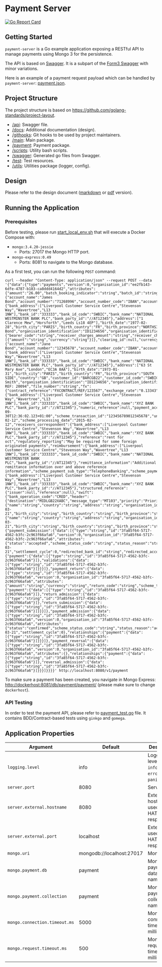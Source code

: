 # Payment Server
[![Go Report Card](https://goreportcard.com/badge/github.com/reactivex/rxgo)](https://goreportcard.com/report/github.com/teivah/payment-server)

## Getting Started

`payment-server` is a Go example application exposing a RESTful API to manage payments using Mongo 3 for the persistence.

The API is based on [Swagger](/api/swagger.yml). It is a subpart of the [Form3 Swagger](https://github.com/form3tech-oss/go-form3/blob/master/swagger.yaml) with minor variations.

Here is an example of a payment request payload which can be handled by `payment-server`: [payment.json](/test/data/payment.json). 

## Project Structure

The project structure is based on https://github.com/golang-standards/project-layout.

* [/api](api): Swagger file.
* [/docs](docs): Additional documentation (design).
* [/githooks](githooks): Git hooks to be used by project maintainers.
* [/main](main): Main package.
* [/payment](payment): Payment package.
* [/scripts](scripts): Utility bash scripts.
* [/swagger](swagger): Generated go files from Swagger.
* [/test](test): Test resources.
* [/utils](utils): Utilities package (logger, config).

## Design

Please refer to the design document ([markdown](/docs/design/README.md) or [pdf](/docs/design/design.pdf) version).

## Running the Application

### Prerequisites

Before testing, please run [start_local_env.sh](scripts/start_local_env.sh) that will execute a Docker Compose with:
* `mongo:3.4.20-jessie`
    * Ports: 27017 the Mongo HTTP port.
* `mongo-express:0.49`
    * Ports: 8081 to navigate to the Mongo database.

As a first test, you can run the following `POST` command:

```
curl --header "Content-Type: application/json" --request POST --data '{"data":{"type":"payments","version":0,"organisation_id":"ee2fb143-6dfe-4787-b183-ca8ddd4164d2","attributes":{"amount":"26.00","batch_booking_indicator":"string","batch_id":"string","batch_type":"string","beneficiary_party":{"account_name":"James Bond","account_number":"71268996","account_number_code":"IBAN","account_type":0,"account_with":{"bank_address":["Liverpool Customer Service Centre","Stevenson Way","Wavertree","L13 1NW"],"bank_id":"333333","bank_id_code":"SWBIC","bank_name":"NATIONAL WESTMINSTER BANK PLC","bank_party_id":"//AT12345"},"address":["1 Clarence Mew","Horsforth","Leeds Ls18 4EP"],"birth_date":"1977-02-28","birth_city":"PARIS","birth_country":"FR","birth_province":"NORTHSIDE","country":"DE","name":"James Bond","organisation_identification":"ID1234656","organisation_identification_code":"BIC","organisation_identification_issuer":"BANK","telephone_number":"+447921123987"},"category_purpose_coded":null,"category_purpose":null,"charges_information":{"bearer_code":"string","receiver_charges_amount":"string","receiver_charges_currency":"string","sender_charges":[{"amount":"string","currency":"string"}]},"clearing_id":null,"currency":"EUR","debtor_party":{"account_name":"Jane Bond","account_number":"12345678","account_number_code":"IBAN","account_with":{"bank_address":["Liverpool Customer Service Centre","Stevenson Way","Wavertree","L13 1NW"],"bank_id":"333333","bank_id_code":"SWBIC","bank_name":"NATIONAL WESTMINSTER BANK PLC","bank_party_id":"//AT12345"},"address":["63 St Mary Axe","London","EC3A 8AA"],"birth_date":"1973-01-31","birth_city":"PARIS","birth_country":"FR","birth_province":"SOUTH SIDE","country":"GB","customer_id":"BARCGB22","customer_id_code":"SWBIC","name":"Norman Smith","organisation_identification":"ID1234656","organisation_identification_code":"BIC","organisation_identification_issuer":"BANK"},"end_to_end_reference":"PAYMENT REF: 20094","file_number":"string","fx":{"contract_reference":"FXCONTRACT/REF/123567","exchange_rate":"0.13343","original_amount":"100.00","original_currency":"EUR"},"instruction_id":"ID1245799","intermediary_bank":{"bank_address":["Liverpool Customer Service Centre","Stevenson Way","Wavertree","L13 1NW"],"bank_id":"333333","bank_id_code":"SWBIC","bank_name":"XYZ BANK PLC","bank_party_id":"//AT12345"},"numeric_reference":null,"payment_acceptance_datetime":"2017-09-30T12:36:02.123+01:00","scheme_transaction_id":"123456789012345678","unique_scheme_id":"L5W48NDWYW7JV9MRO71020180301826040011","payment_purpose":"X","payment_purpose_coded":"string","payment_scheme":"FPS","payment_type":"string","processing_date":"2015-02-12","scheme_processing_date":"2015-02-12","receivers_correspondent":{"bank_address":["Liverpool Customer Service Centre","Stevenson Way","Wavertree","L13 1NW"],"bank_id":"333333","bank_id_code":"SWBIC","bank_name":"XYZ BANK PLC","bank_party_id":"//AT12345"},"reference":"rent for oct","regulatory_reporting":"May be required for some foreign originated payments","reimbursement":{"bank_address":["Liverpool Customer Service Centre","Stevenson Way","Wavertree","L13 1NW"],"bank_id":"333333","bank_id_code":"SWBIC","bank_name":"NATIONAL WESTMINSTER BANK PLC","bank_party_id":"//AT12345"},"remittance_information":"Additional remittance information over and above reference information","scheme_payment_sub_type":"TelephoneBanking","scheme_payment_type":"ImmediatePayment","senders_correspondent":{"bank_address":["Liverpool Customer Service Centre","Stevenson Way","Wavertree","L13 1NW"],"bank_id":"333333","bank_id_code":"SWBIC","bank_name":"XYZ BANK PLC","bank_party_id":"//AT12345"},"structured_reference":{"issuer":null,"reference":null},"swift":{"bank_operation_code":"CRED","header":{"destination":"MIDLGB22XABC","message_type":"MT103","priority":"Priority","recipient":null,"source":null,"user_reference":null},"instruction_code":"INTC","sender_receiver_information":"/INS/ABNANL2A","time_indication":"/CLSTIME/0915+0200"},"ultimate_beneficiary":{"name":"string","country":"string","address":"string","organisation_identification":"string","organisation_identification_code":"string","organisation_identification_issuer":"string","birth_date":"2019-03-21","birth_city":"string","birth_country":"string","birth_province":"string"},"ultimate_debtor":{"name":"string","country":"string","address":"string","organisation_identification":"string","organisation_identification_code":"string","organisation_identification_issuer":"string","birth_date":"2019-03-21","birth_city":"string","birth_country":"string","birth_province":"string"}},"relationships":{"payment_submission":{"data":[{"type":"string","id":"3fa85f64-5717-4562-b3fc-2c963f66afa6","version":0,"organisation_id":"3fa85f64-5717-4562-b3fc-2c963f66afa6","attributes":{"status":"accepted","scheme_status_code":"string","status_reason":"string","settlement_date":"2019-03-21","settlement_cycle":0,"redirected_bank_id":"string","redirected_account_number":"string"},"relationships":{"payment":{"data":[{"type":"string","id":"3fa85f64-5717-4562-b3fc-2c963f66afa6"}]},"validations":{"data":[{"type":"string","id":"3fa85f64-5717-4562-b3fc-2c963f66afa6"}]}}}]},"payment_return":{"data":[{"type":"string","id":"3fa85f64-5717-4562-b3fc-2c963f66afa6","version":0,"organisation_id":"3fa85f64-5717-4562-b3fc-2c963f66afa6","attributes":{"amount":"string","currency":"string","return_code":"string","scheme_transaction_id":"string"},"relationships":{"payment":{"data":[{"type":"string","id":"3fa85f64-5717-4562-b3fc-2c963f66afa6"}]},"return_admission":{"data":[{"type":"string","id":"3fa85f64-5717-4562-b3fc-2c963f66afa6"}]},"return_submission":{"data":[{"type":"string","id":"3fa85f64-5717-4562-b3fc-2c963f66afa6"}]}}}]},"payment_admission":{"data":[{"type":"string","id":"3fa85f64-5717-4562-b3fc-2c963f66afa6","version":0,"organisation_id":"3fa85f64-5717-4562-b3fc-2c963f66afa6","attributes":{"status":"confirmed","scheme_status_code":"string","status_reason":"accepted","settlement_date":"2019-03-21","settlement_cycle":0},"relationships":{"payment":{"data":[{"type":"string","id":"3fa85f64-5717-4562-b3fc-2c963f66afa6"}]}}}]},"payment_reversal":{"data":[{"type":"string","id":"3fa85f64-5717-4562-b3fc-2c963f66afa6","version":0,"organisation_id":"3fa85f64-5717-4562-b3fc-2c963f66afa6","attributes":{},"relationships":{"payment":{"data":[{"type":"string","id":"3fa85f64-5717-4562-b3fc-2c963f66afa6"}]},"reversal_admission":{"data":[{"type":"string","id":"3fa85f64-5717-4562-b3fc-2c963f66afa6"}]}}}]}}}}' http://localhost:8080/v1/payment
```

To make sure a payment has been created, you navigate in Mongo Express: [http://dockerhost:8081/db/payment/payment/](http://dockerhost:8081/db/payment/payment/) (please make sure to change `dockerhost`).

### API Testing

In order to test the payment API, please refer to [payment_test.go](payment_test.go) file.
It contains BDD/Contract-based tests using `ginkgo` and `gomega`. 

## Application Properties

| Argument                      | Default                   | Description 
|---                            |---                        |---
| `logging.level`               | info                      | Logging level (`debug`, `info`, `warn`, `error` or `panic`).
| `server.port`                 | 8080                      | Server port.
| `server.external.hostname`    | 8080                      | External hostname used in HATEOAS responses.
| `server.external.port`        | localhost                 | External port used in HATEOAS responses.
| `mongo.uri`                   | mongodb://localhost:27017 | Mongo URI.
| `mongo.payment.db`            | payment                   | Mongo payment database name.
| `mongo.payment.collection`    | payment                   | Mongo payment collection name.
| `mongo.connection.timeout.ms` | 5000                      | Mongo connection timeout in milliseconds.
| `mongo.request.timeout.ms`    | 500                       | Mongo request timeout in milliseconds.